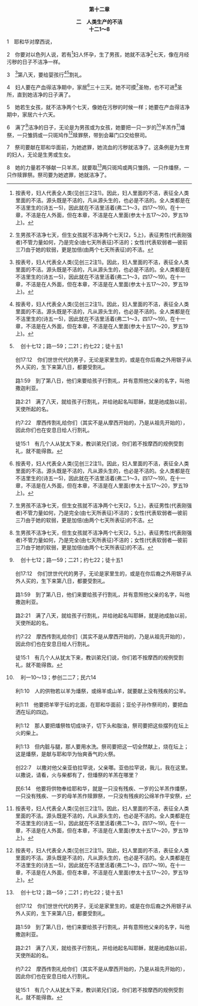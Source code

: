 <p style="text-align:center;font-weight:bold;">第十二章</p>

<p style="text-align:center;font-weight:bold;">二　人类生产的不洁<br>十二1～8</p>

1　耶和华对摩西说，

2　你要对以色列人说，若有[^1]妇人怀孕，生了男孩，她就不洁净[^2]七天，像在月经污秽的日子不洁净一样。

[^1]:按表号，妇人代表全人类(见创三2注1)。因此，妇人里面的不洁，表征全人类里面的不洁。源头既是不洁的，凡从源头生的，也必是不洁的。全人类都是在不洁里生的(诗五一5)，因此就在不洁里活着(弗二1～3，四17～19)。在十一章，不洁是在人外面，但在本章，不洁是在人里面(参太十五17～20，罗五19上)。

[^2]:生男孩不洁净七天，但生女孩就不洁净两个七天(2，5上)，表征男性(代表刚强者)不管力量如何，乃是完全(由七天所表征)不洁的；女性(代表软弱者—彼前三7)由于她的软弱，更是加倍(由两个七天所表征)的不洁。

3　[^1]第八天，要给婴孩行[^1][^a]割礼。

[^1]:3节与6节启示对付人类生产之不洁的路。在本节，第八天是新一周的开始，指基督的复活(太二八1，约二十1)，而割去肉体的割礼，指在基督的钉十字架里旧人被了结(罗六6，加二20上)。男孩在出生后第八天受割礼，表征不洁之人的肉体(即整个人—罗三20)，应当借着基督的死被割除、被了结，使他被带进基督的复活里，不仅得着洁净，更有生命的新开始(西二11～12)。见创十七10注1与12注1。

[^a]:　创十七12；路一59；二21；约七22；徒十五1<br><br>创17:12　你们世世代代的男子，无论是家里生的，或是在你后裔之外用银子从外人买的，生下来第八日，都要受割礼。<br><br>路1:59　到了第八日，他们来要给孩子行割礼，并有意照他父亲的名字，叫他撒迦利亚。<br><br>路2:21　满了八天，就给孩子行割礼，并给祂起名叫耶稣，就是祂成胎以前，天使所起的名。<br><br>约7:22　摩西传割礼给你们（其实不是从摩西开始的，乃是从祖先开始的），因此你们也在安息日给人行割礼。<br><br>徒15:1　有几个人从犹太下来，教训弟兄们说，你们若不按摩西的规例受割礼，就不能得救。

4　妇人要在产血得洁净期中，家居[^1]三十三天。她不可摸[^2]圣物，也不可进[^2]圣所，直到她洁净的日子满了。

[^1]:妇人生了男孩，要在产血得洁净期中，家居三十三天；生了女孩，要家居六十六天(5下)。生男孩得洁净的总天数为四十(七加三十三)，生女孩得洁净的总天数为八十(十四加六十六。)在圣经里，四十这数字指一段试验的时期(申九9，王上十九8)。因着人类的出生全然不洁，就必须受试验，才能得洁净；女孩出生的不洁，更应加倍受试验，才能得洁净。

[^2]:在不洁受试验期间，妇人不可摸圣物，也不可进圣所，这表征人不可摸与神有关的事，或进到神的面光中，直等到他的不洁受了对付(见3注1与6注1)。

5　她若生女孩，就不洁净两个七天，像她在污秽的时候一样；她要在产血得洁净期中，家居六十六天。

6　满了[^a]洁净的日子，无论是为男孩或为女孩，她要把一只一岁的[^b]羊羔作[^1]燔祭，一只雏鸽或一只斑鸠作[^1]赎罪祭，带到会幕门口交给祭司。

[^1]:不洁受试验的日子满了，就需要献上燔祭和赎罪祭(6～8)，表征我们与生俱来的不洁，借着基督的死与复活完全受了对付之后(3与注)，我们进一步需要基督作我们的燔祭，因为我们没有为着神；也需要基督为着我们的罪作我们的赎罪祭(来十5～7)，使基督可以作我们的生命和我们绝对为着神的生活，也使祂可以对付我们活在地上时还在肉体里的罪(约壹一7～二2)。

[^a]:　路二22<br><br>路2:22　按摩西律法满了洁净的日子，他们带着孩子上耶路撒冷去，要把祂献与主，

[^b]:　利一10～13；参创二二7；民六14<br><br>利1:10　人的供物若以羊为燔祭，或绵羊或山羊，就要献上没有残疾的公羊。<br><br>利1:11　他要把羊宰于坛的北面，在耶和华面前；亚伦子孙作祭司的，要把血洒在坛的四边。<br><br>利1:12　那人要把燔祭牲切成块子，切下头和脂油，祭司要把这些摆列在坛上火的柴上。<br><br>利1:13　但内脏与腿，那人要用水洗。祭司要把这一切全然献上，烧在坛上；这是燔祭，是献与耶和华为怡爽香气的火祭。<br><br>创22:7　以撒对他父亲亚伯拉罕说，父亲哪。亚伯拉罕说，我儿，我在这里。以撒说，请看，火与柴都有了，但燔祭的羊羔在哪里？<br><br>民6:14　他要将供物奉给耶和华，就是一只没有残疾、一岁的公羊羔作燔祭，一只没有残疾、一岁的母羊羔作赎罪祭，一只没有残疾的公绵羊作平安祭，

7　祭司要献在耶和华面前，为她遮罪，她流血的污秽就洁净了。这条例是为生育的妇人，无论是生男或生女。

8　她的力量若不够献一只羊羔，就要取[^a]两只斑鸠或两只雏鸽，一只作燔祭，一只作赎罪祭。祭司要为她遮罪，她就洁净了。

[^a]:　利一14<br><br>利1:14　人献给耶和华的供物，若以鸟为燔祭，就要献斑鸠或雏鸽为供物。


